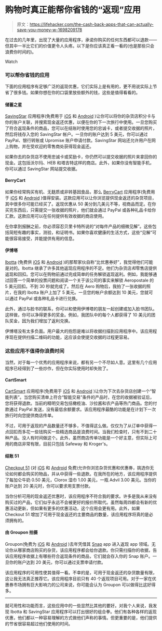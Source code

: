 # 购物时真正能帮你省钱的“返现”应用

> 原文：<https://lifehacker.com/the-cash-back-apps-that-can-actually-save-you-money-w-1698209178>

在过去的几年里，出现了大量的应用程序，承诺你购买的任何东西都可以退款——但其中一半比它们的价值更令人头疼。以下是你应该真正看一看的(也是那些只会浪费你时间的)。

Watch

### 可以帮你省钱的应用

下面的应用程序有足够广泛的返现优惠，它们实际上是有用的，更不用说实际上节省了很多钱。如果你想在你的口袋里放些额外的钱，这些是值得看看的。

#### **储蓄之星**

[SavingStar](https://savingstar.com/) 应用程序(免费用于 [iOS](http://itunes.apple.com/us/app/savingstar-grocery-ecoupons/id428599191) 和 [Android](http://play.google.com/store/apps/details?id=com.savingstar.SavingStar) )让你可以将你的杂货店积分卡与你的账户关联，并搜索现金返还优惠，以便在你的下一次旅行中使用。一旦您购买了符合返现条件的商品，您可以在结账时使用您的忠诚卡，或者提交收据的照片，然后将钱存入您的 SavingStar 帐户。一旦你的账户达到 5 美元，你可以通过 PayPal、银行转账或 Upromise 账户申请付款。SavingStar 网站还允许用户在网上购物，并在受欢迎的零售商处获得现金返还。

如果你去的杂货店不使用忠诚卡或奖励卡，你仍然可以提交收据的照片来拿回你的现金。这包括沃尔玛、HEB 和塔吉特这样的商店。此外，如果你没有智能手机，你可以通过 SavingStar 网站提交收据。

#### **BerryCart**

如果你经常购买有机、无麸质或非转基因食品，那么 [BerryCart](http://www.berrycart.com/) 应用程序(免费用于 [iOS](https://itunes.apple.com/us/app/berrycart/id816835208) 和 [Android](https://play.google.com/store/apps/details?id=com.berrycart) )值得安装。这款应用可以让你浏览提供现金返还的杂货项目，其中很多你可能已经买了。返现优惠从 50 美分到几美元不等，视商品而定。在你买完东西后，只需提交一张收据的照片，他们就会通过 PayPal 或各种礼品卡给你汇款。这款应用可以在任何提供有效收据的商店使用。

在你拿到报酬之前，你必须容忍贝里卡特所说的“对每件产品的细微见解”。这些包括简短有趣的事实，测验，和证明书。如果你喜欢健康的生活方式，这些“见解”可能很容易接受，并能提供有用的信息。

#### **伊博塔**

[Ibotta](https://ibotta.com/) (免费供 [iOS](http://itunes.apple.com/us/app/ibotta/id559887125) 和 [Android](http://market.android.com/details?id=com.ibotta.android) )的那帮家伙自称“比优惠券好”，我觉得他们可能是对的。Ibotta 继承了许多其他返现应用程序的不足。他们为杂货店*和*零售店提供返现和回扣。您可以在购物前通过完成简单的任务解锁返现返利。例如，我能够通过回答一个简单的投票问题和阅读一个关于该公司的事实来解锁 Aeropostale 的 5 美元回扣。不到 30 秒就完成了。然后在 Aero 购物后，我拍了一张收据的照片，在我的 Ibotta 账户上加了 5 美元。一旦您的帐户余额达到 10 美元，您就可以通过 PayPal 或各种礼品卡进行兑换。

此外，通过与脸书的联系，你可以和使用伊博塔的朋友一起创建或加入脸书团队。这样做，你可以净得更多的奖金。例如，我团队中的每个人都获得了 10 美元的团队奖金，因为我们增加了返利兑换。

伊博塔没有太多负面。用户最大的抱怨是难以将收据扫描到应用程序中。该应用程序现在提供扫描二维码的功能，这应该会使提交收据的过程更容易。

### 这些应用不值得你浪费时间

当然，对于每一个优秀的应用程序来说，都有另一个不尽如人意。这里有几个应用程序已经得到了一些炒作，但在你实际使用时却失败了。

#### **CartSmart**

[CartSmart](http://cartsmart.com/) 应用程序(免费用于 [iOS](https://itunes.apple.com/ca/app/cartsmart/id725539164) 和 [Android](https://play.google.com/store/apps/details?id=com.cartsmart.android&hl=en) )让你为下次去杂货店创建一个“智能列表”。当您购买清单上符合“智能交易”条件的产品时，在您的收据被验证后，您将获得退款。当前的精明交易包括橄榄油、沙拉酱和农产品等热门商品。您的付款通过 PayPal 发送，没有最低余额要求。该应用程序最酷的功能是在计划下一次旅行时向您提供商店传单。

不过，可用于返现的产品数量还不够多，不值得这么做。仅仅为了从订单中获得一点回扣而多花一些钱购买一些精选商品是浪费时间。当我们检查时，只有不到二十种产品。没人有时间做这个。此外，虽然商店传单功能是一个好主意，但实际上可用的商店非常有限，目前只包括 Safeway 和 Kroger's。

#### **结账 51**

[Checkout 51](https://www.checkout51.com/) (对 [iOS](https://itunes.apple.com/app/checkout-51/id577333970) 和 [Android](https://play.google.com/store/apps/details?id=com.c51&hl=en) 免费)允许你浏览杂货优惠和优惠券，挑选你无论如何都会购买的物品，并从中获得一些退款。在我所在的地方，该应用程序提供了每加仑牛奶 0.50 美元，Clorox 湿巾 1.00 美元，一瓶 Advil 3.00 美元。当你的账户达到 20 美元时，你可以要求用支票付款。

当你分析可用的现金返还优惠时，该应用程序不符合我的要求。许多是我从来没有购买过的产品，它们似乎永远不会被更好的报价所取代。虽然每周四都会有新的优惠活动更新，但如果有更多的优惠活动，这个应用会更有用。此外，如果 Checkout 51 增加了可用于现金返还的主要商品的数量，该应用程序将真的是必须拥有的。

#### **由 Groupon 拍摄**

Groupon(免费为 [iOS](https://itunes.apple.com/ca/app/snap-by-groupon/id659026337) 和 [Android](https://play.google.com/store/apps/details?id=com.buytopia.snap&hl=en) )去年凭借其 [Snap](https://snap.groupon.com/) app 进入返现 app 领域。无论你从哪家商店购买的杂货，该应用程序都会给你退款。你只需扫描你的收据，告诉应用程序收据上有哪些符合返现条件的商品，它们就会存入你的 Snap 账户。一旦你的账户达到 20 美元，你可以通过支票申请付款。

该应用程序的可用性使其值得一看。不幸的是，可用于现金返还的杂货数量有限，这让我无法真正推荐它。该应用程序目前只有 40 个返现项目可用。对于一家在优惠券市场拥有巨大影响力的公司来说，你可能会认为 Groupon 可以做得比这好得多。

* * *

就可用性和功能而言，这些应用中的一些显然比其他的要好。对我个人来说，我发现 Ibotta 和 SavingStar 应用程序可以打出很好的组合拳。他们有各种各样的返现优惠，他们都以一种容易理解的方式做他们声称的事情。但更重要的是，他们提供的节省很容易超过他们使用的时间。